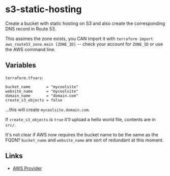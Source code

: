 # s3-static-hosting

Create a bucket with static hosting on S3 and also create the corresponding DNS record in Route 53.

This assimes the zone exists, you CAN import it with `terraform import aws_route53_zone.main [ZONE_ID]` -- check your account for `ZONE_ID` or use the AWS command line.

## Variables

`terraform.tfvars`:

```
bucket_name       = "mycoolsite"
website_name      = "mycoolsite"
domain_name       = "domain.com"
create_s3_objects = false
```

...this will create `mycoolsite.domain.com`.

If `create_s3_objects` is `true` it'll upload a hello world file, contents are in `src/`.

It's not clear if AWS now requires the bucket name to be the same as the FQDN?  `bucket_name` and `website_name` are sort of redundant at this moment.

## Links

- [AWS Provider](https://registry.terraform.io/providers/hashicorp/aws/latest/docs)
